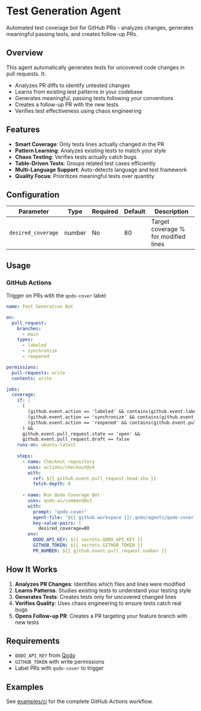 # Test Generation Agent

Automated test coverage bot for GitHub PRs - analyzes changes, generates meaningful passing tests, and creates follow-up PRs.

## Overview

This agent automatically generates tests for uncovered code changes in pull requests. It:
- Analyzes PR diffs to identify untested changes
- Learns from existing test patterns in your codebase
- Generates meaningful, passing tests following your conventions
- Creates a follow-up PR with the new tests
- Verifies test effectiveness using chaos engineering

## Features

- **Smart Coverage**: Only tests lines actually changed in the PR
- **Pattern Learning**: Analyzes existing tests to match your style
- **Chaos Testing**: Verifies tests actually catch bugs
- **Table-Driven Tests**: Groups related test cases efficiently
- **Multi-Language Support**: Auto-detects language and test framework
- **Quality Focus**: Prioritizes meaningful tests over quantity

## Configuration

| Parameter | Type | Required | Default | Description |
|-----------|------|----------|---------|-------------|
| `desired_coverage` | number | No | 80 | Target coverage % for modified lines |

## Usage

### GitHub Actions

Trigger on PRs with the `qodo-cover` label:

```yaml
name: Test Generative Bot

on:
  pull_request:
    branches:
      - main
    types:
      - labeled
      - synchronize
      - reopened

permissions:
  pull-requests: write
  contents: write

jobs:
  coverage:
    if: |
      (
        (github.event.action == 'labeled' && contains(github.event.label.name, 'qodo-cover')) ||
        (github.event.action == 'synchronize' && contains(github.event.pull_request.labels.*.name, 'qodo-cover')) ||
        (github.event.action == 'reopened' && contains(github.event.pull_request.labels.*.name, 'qodo-cover'))
      ) &&
      github.event.pull_request.state == 'open' &&
      github.event.pull_request.draft == false
    runs-on: ubuntu-latest
    
    steps:
      - name: Checkout repository
        uses: actions/checkout@v4
        with:
          ref: ${{ github.event.pull_request.head.sha }}
          fetch-depth: 0
        
      - name: Run Qodo Coverage Bot
        uses: qodo-ai/command@v1
        with:
          prompt: "qodo-cover"
          agent-file: "${{ github.workspace }}/.qodo/agents/qodo-cover.toml"
          key-value-pairs: |
            desired_coverage=80
        env:
          QODO_API_KEY: ${{ secrets.QODO_API_KEY }}
          GITHUB_TOKEN: ${{ secrets.GITHUB_TOKEN }}
          PR_NUMBER: ${{ github.event.pull_request.number }}
```

## How It Works

1. **Analyzes PR Changes**: Identifies which files and lines were modified
2. **Learns Patterns**: Studies existing tests to understand your testing style
3. **Generates Tests**: Creates tests only for uncovered changed lines
4. **Verifies Quality**: Uses chaos engineering to ensure tests catch real bugs
5. **Opens Follow-up PR**: Creates a PR targeting your feature branch with new tests

## Requirements

- `QODO_API_KEY` from [Qodo](https://qodo.ai)
- `GITHUB_TOKEN` with write permissions
- Label PRs with `qodo-cover` to trigger

## Examples

See [examples/ci](examples/ci/) for the complete GitHub Actions workflow.